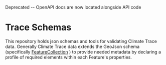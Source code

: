 Deprecated -- OpenAPI docs are now located alongside API code
# Trace Schemas

This repository holds json schemas and tools for validating Climate Trace data. Generally Climate Trace data extends the GeoJson schema (specifically [FeatureCollection](https://geojson.org/schema/FeatureCollection.json) ) to provide needed metadata by declaring a profile of required elements within each Feature's properties. 
